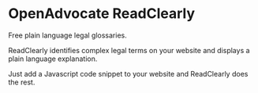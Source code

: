 # OpenAdvocate ReadClearly
Free plain language legal glossaries.

ReadClearly identifies complex legal terms on your website and displays a plain language explanation.

Just add a Javascript code snippet to your website and ReadClearly does the rest. 
